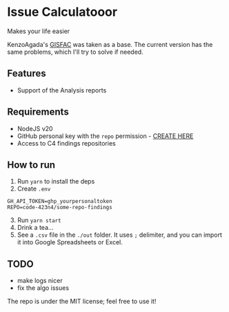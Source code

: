 # Issue Calculatooor
Makes your life easier

KenzoAgada's [GISFAC](https://github.com/KenzoAgada/gisfac) was taken as a base.
The current version has the same problems, which I'll try to solve if needed.

## Features
- Support of the Analysis reports

## Requirements
- NodeJS v20
- GitHub personal key with the `repo` permission - [CREATE HERE](https://github.com/settings/tokens)
- Access to C4 findings repositories

## How to run
1. Run `yarn` to install the deps
2. Create `.env`
```env
GH_API_TOKEN=ghp_yourpersonaltoken
REPO=code-423n4/some-repo-findings
```
3. Run `yarn start`
4. Drink a tea...
5. See a `.csv` file in the `./out` folder. It uses `;` delimiter, and you can import it into Google Spreadsheets or Excel.

## TODO
- make logs nicer
- fix the algo issues

The repo is under the MIT license; feel free to use it!